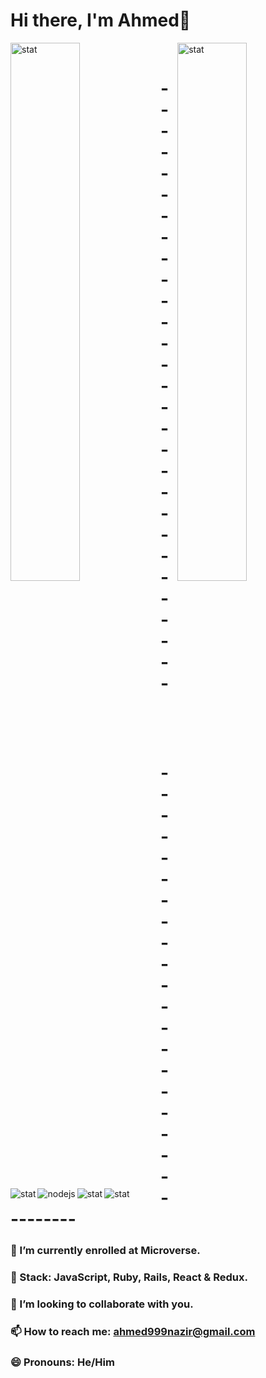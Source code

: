 # Hi there, I'm Ahmed👋

<!--
**AhmedNazirMusah/ahmednazirmusah** is a ✨ _special_ ✨ repository because its `README.md` (this file) appears on your GitHub profile.

Here are some ideas to get you started:

-->
<img align=left alt=stat width=47% src="https://github-readme-stats.vercel.app/api?username=ahmednazirmusah&theme=dracula&show_icons=true">
<img align=right alt=stat width=47% src="https://github-readme-stats.vercel.app/api/top-langs/?username=ahmednazirmusah&theme=vue&layout=compact)](https://github.com/anuraghazra/github-readme-stats"><br>

# -----------------------------

<img align=left alt=stat src="https://img.shields.io/badge/ruby-%23CC342D.svg?style=for-the-badge&logo=ruby&logoColor=white" margin=0>
<img align=left alt=nodejs src="https://img.shields.io/badge/node.js-6DA55F?style=for-the-badge&logo=node.js&logoColor=white">
<img align=left alt=stat src="https://img.shields.io/badge/react-%2320232a.svg?style=for-the-badge&logo=react&logoColor=%2361DAFB"><br>
<br>
<img align=left alt=stat src="https://img.shields.io/badge/rails-%23CC0000.svg?style=for-the-badge&logo=ruby-on-rails&logoColor=white"><br>


# -----------------------------

### 🔭 I’m currently enrolled at Microverse.
### 🌱 Stack: JavaScript, Ruby, Rails, React & Redux.
### 👯 I’m looking to collaborate with you.
### 📫 How to reach me: ahmed999nazir@gmail.com
### 😄 Pronouns: He/Him
